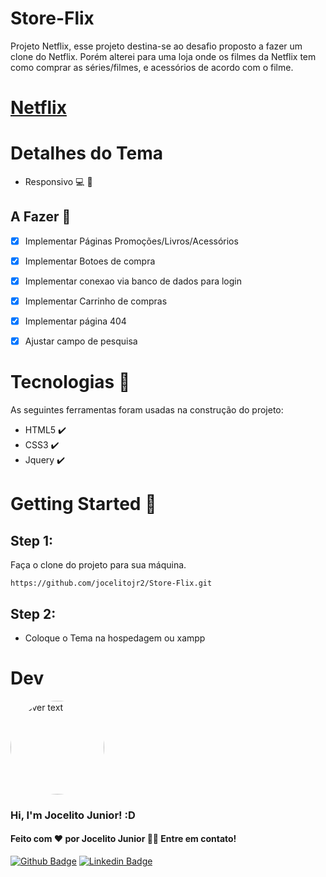 # Store-Flix
Projeto Netflix, esse projeto destina-se ao desafio proposto a fazer um clone do Netflix. 
Porém alterei para uma loja onde os filmes da Netflix tem como comprar as séries/filmes, e acessórios de acordo com o filme.

# [Netflix](https://www.netflix.com/br/)

# Detalhes do Tema
- Responsivo :computer: :iphone:

## A Fazer :wrench:
- [x] Implementar Páginas Promoções/Livros/Acessórios
- [x] Implementar Botoes de compra
- [x] Implementar conexao via banco de dados para login
- [x] Implementar Carrinho de compras
- [x] Implementar página 404
- [x] Ajustar campo de pesquisa


# Tecnologias :pushpin:
As seguintes ferramentas foram usadas na construção do projeto:
- HTML5  :heavy_check_mark:
- CSS3  :heavy_check_mark:
- Jquery :heavy_check_mark:

# Getting Started :flags:

## Step 1:
Faça o clone do projeto para sua máquina.

``` 
https://github.com/jocelitojr2/Store-Flix.git
```
## Step 2:
- Coloque o Tema na hospedagem ou xampp 

# Dev
<p align="">
  <img src="https://avatars.githubusercontent.com/u/72314514?v=4" width="150" height="150" title="hover text" style="border-radius:50%">
</p>

### Hi, I'm Jocelito Junior! :D

#### Feito com :heart: por Jocelito Junior 👋🏽 Entre em contato!

[![Github Badge](https://img.shields.io/badge/-Github-000?style=flat-square&logo=Github&logoColor=white&link=https://github.com/Renaldwilliam)](https://github.com/jocelitojr2)
[![Linkedin Badge](https://img.shields.io/badge/-LinkedIn-blue?style=flat-square&logo=Linkedin&logoColor=white&link=https://www.linkedin.com/in/renald-william-faustino-81a4241a6/)](https://www.linkedin.com/in/jocelito-oliveira-costa-junior-68b5ab217/)

